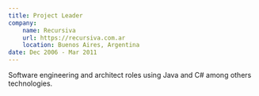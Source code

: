 ```yaml
---
title: Project Leader
company:
    name: Recursiva
    url: https://recursiva.com.ar
    location: Buenos Aires, Argentina
date: Dec 2006 - Mar 2011
---
```


Software engineering and architect roles using Java and C# among others technologies.
